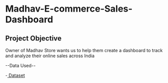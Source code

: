 # Madhav-E-commerce-Sales-Dashboard

## Project Objective

Owner of Madhav Store wants us to help them create a dashboard to track and analyze their online sales across India

--Data Used--

 -<a href="https://github.com/sukritideb28/Madhav-E-commerce-Sales-Dashboard/commit/8731d0f2b92695b6f034919d2f68113fb9709b51"> Dataset</a>
 
